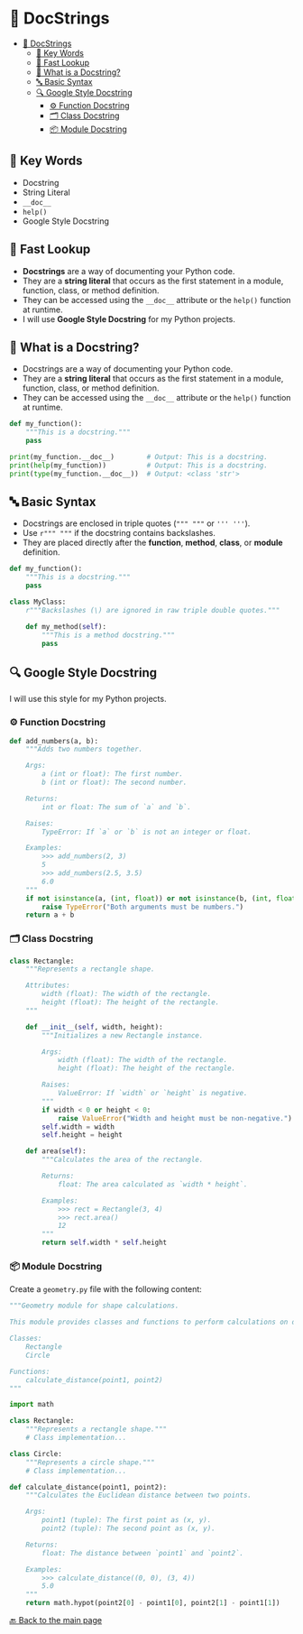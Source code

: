 # 📜 DocStrings

- [📜 DocStrings](#-docstrings)
  - [🔑 Key Words](#-key-words)
  - [👀 Fast Lookup](#-fast-lookup)
  - [🧐 What is a Docstring?](#-what-is-a-docstring)
  - [🔤 Basic Syntax](#-basic-syntax)
  - [🔍 Google Style Docstring](#-google-style-docstring)
    - [⚙️ Function Docstring](#️-function-docstring)
    - [🗂️ Class Docstring](#️-class-docstring)
    - [📦 Module Docstring](#-module-docstring)

## 🔑 Key Words

- Docstring
- String Literal
- `__doc__`
- `help()`
- Google Style Docstring

## 👀 Fast Lookup

- **Docstrings** are a way of documenting your Python code.
- They are a **string literal** that occurs as the first statement in a module, function, class, or method definition.
- They can be accessed using the `__doc__` attribute or the `help()` function at runtime.
- I will use **Google Style Docstring** for my Python projects.

## 🧐 What is a Docstring?

- Docstrings are a way of documenting your Python code.
- They are a **string literal** that occurs as the first statement in a module, function, class, or method definition.
- They can be accessed using the `__doc__` attribute or the `help()` function at runtime.

```python
def my_function():
    """This is a docstring."""
    pass

print(my_function.__doc__)        # Output: This is a docstring.
print(help(my_function))          # Output: This is a docstring.
print(type(my_function.__doc__))  # Output: <class 'str'>
```

## 🔤 Basic Syntax

- Docstrings are enclosed in triple quotes (`""" """` or `''' '''`).
- Use `r""" """` if the docstring contains backslashes.
- They are placed directly after the **function**, **method**, **class**, or **module** definition.

```python
def my_function():
    """This is a docstring."""
    pass

class MyClass:
    r"""Backslashes (\) are ignored in raw triple double quotes."""

    def my_method(self):
        """This is a method docstring."""
        pass
```

## 🔍 Google Style Docstring

I will use this style for my Python projects.

### ⚙️ Function Docstring

```python
def add_numbers(a, b):
    """Adds two numbers together.

    Args:
        a (int or float): The first number.
        b (int or float): The second number.

    Returns:
        int or float: The sum of `a` and `b`.

    Raises:
        TypeError: If `a` or `b` is not an integer or float.

    Examples:
        >>> add_numbers(2, 3)
        5
        >>> add_numbers(2.5, 3.5)
        6.0
    """
    if not isinstance(a, (int, float)) or not isinstance(b, (int, float)):
        raise TypeError("Both arguments must be numbers.")
    return a + b

```

### 🗂️ Class Docstring

```python
class Rectangle:
    """Represents a rectangle shape.

    Attributes:
        width (float): The width of the rectangle.
        height (float): The height of the rectangle.
    """

    def __init__(self, width, height):
        """Initializes a new Rectangle instance.

        Args:
            width (float): The width of the rectangle.
            height (float): The height of the rectangle.

        Raises:
            ValueError: If `width` or `height` is negative.
        """
        if width < 0 or height < 0:
            raise ValueError("Width and height must be non-negative.")
        self.width = width
        self.height = height

    def area(self):
        """Calculates the area of the rectangle.

        Returns:
            float: The area calculated as `width * height`.

        Examples:
            >>> rect = Rectangle(3, 4)
            >>> rect.area()
            12
        """
        return self.width * self.height
```

### 📦 Module Docstring

Create a `geometry.py` file with the following content:

```python
"""Geometry module for shape calculations.

This module provides classes and functions to perform calculations on different geometric shapes like rectangles and circles.

Classes:
    Rectangle
    Circle

Functions:
    calculate_distance(point1, point2)
"""

import math

class Rectangle:
    """Represents a rectangle shape."""
    # Class implementation...

class Circle:
    """Represents a circle shape."""
    # Class implementation...

def calculate_distance(point1, point2):
    """Calculates the Euclidean distance between two points.

    Args:
        point1 (tuple): The first point as (x, y).
        point2 (tuple): The second point as (x, y).

    Returns:
        float: The distance between `point1` and `point2`.

    Examples:
        >>> calculate_distance((0, 0), (3, 4))
        5.0
    """
    return math.hypot(point2[0] - point1[0], point2[1] - point1[1])
```

[🔙 Back to the main page](./README.md)
